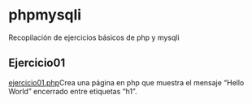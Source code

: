 # phpmysqli
Recopilación de ejercicios básicos de php y mysqli
## Ejercicio01
[ejercicio01.php](ejercicio01.php)Crea una página en php que muestra el mensaje “Hello World” encerrado entre etiquetas “h1”.

